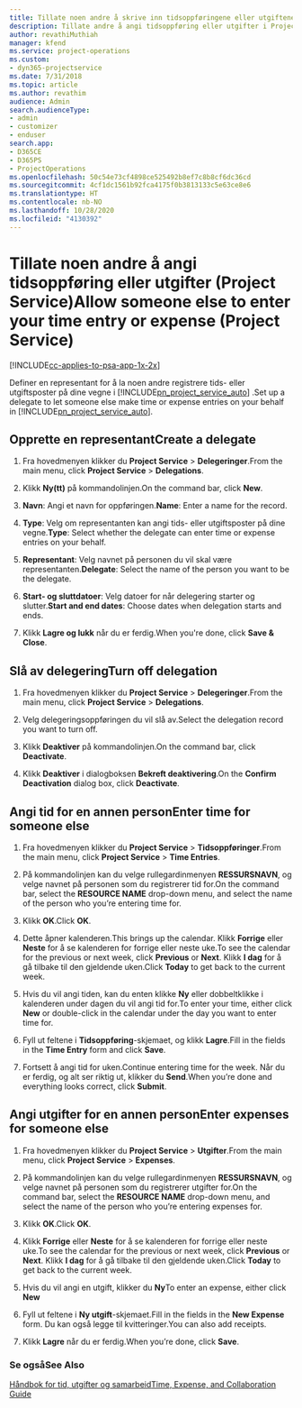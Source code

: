 ```yaml
---
title: Tillate noen andre å skrive inn tidsoppføringene eller utgiftene dine
description: Tillate andre å angi tidsoppføring eller utgifter i Project Service
author: revathiMuthiah
manager: kfend
ms.service: project-operations
ms.custom:
- dyn365-projectservice
ms.date: 7/31/2018
ms.topic: article
ms.author: revathim
audience: Admin
search.audienceType:
- admin
- customizer
- enduser
search.app:
- D365CE
- D365PS
- ProjectOperations
ms.openlocfilehash: 50c54e73cf4898ce525492b8ef7c8b8cf6dc36cd
ms.sourcegitcommit: 4cf1dc1561b92fca4175f0b3813133c5e63ce8e6
ms.translationtype: HT
ms.contentlocale: nb-NO
ms.lasthandoff: 10/28/2020
ms.locfileid: "4130392"
---
```

# <a name="allow-someone-else-to-enter-your-time-entry-or-expense-project-service"></a><span data-ttu-id="8e55d-103">Tillate noen andre å angi tidsoppføring eller utgifter (Project Service)</span><span class="sxs-lookup"><span data-stu-id="8e55d-103">Allow someone else to enter your time entry or expense (Project Service)</span></span>

[!INCLUDE[cc-applies-to-psa-app-1x-2x](../includes/cc-applies-to-psa-app-1x-2x.md)]

<span data-ttu-id="8e55d-104">Definer en representant for å la noen andre registrere tids- eller utgiftsposter på dine vegne i [!INCLUDE[pn_project_service_auto](../includes/pn-project-service-auto.md)] .</span><span class="sxs-lookup"><span data-stu-id="8e55d-104">Set up a delegate to let someone else make time or expense entries on your behalf in [!INCLUDE[pn_project_service_auto](../includes/pn-project-service-auto.md)].</span></span>  
  
## <a name="create-a-delegate"></a><span data-ttu-id="8e55d-105">Opprette en representant</span><span class="sxs-lookup"><span data-stu-id="8e55d-105">Create a delegate</span></span>  
  
1.  <span data-ttu-id="8e55d-106">Fra hovedmenyen klikker du **Project Service** > **Delegeringer**.</span><span class="sxs-lookup"><span data-stu-id="8e55d-106">From the main menu, click **Project Service** > **Delegations**.</span></span>  
  
2.  <span data-ttu-id="8e55d-107">Klikk **Ny(tt)** på kommandolinjen.</span><span class="sxs-lookup"><span data-stu-id="8e55d-107">On the command bar, click **New**.</span></span>  
  
3. <span data-ttu-id="8e55d-108">**Navn**: Angi et navn for oppføringen.</span><span class="sxs-lookup"><span data-stu-id="8e55d-108">**Name**: Enter a name for the record.</span></span>  
  
4. <span data-ttu-id="8e55d-109">**Type**: Velg om representanten kan angi tids- eller utgiftsposter på dine vegne.</span><span class="sxs-lookup"><span data-stu-id="8e55d-109">**Type**: Select whether the delegate can enter time or expense entries on your behalf.</span></span>  
  
5. <span data-ttu-id="8e55d-110">**Representant**: Velg navnet på personen du vil skal være representanten.</span><span class="sxs-lookup"><span data-stu-id="8e55d-110">**Delegate**: Select the name of the person you want to be the delegate.</span></span>  
  
6. <span data-ttu-id="8e55d-111">**Start- og sluttdatoer**: Velg datoer for når delegering starter og slutter.</span><span class="sxs-lookup"><span data-stu-id="8e55d-111">**Start and end dates**: Choose dates when delegation starts and ends.</span></span>  
  
7.  <span data-ttu-id="8e55d-112">Klikk **Lagre og lukk** når du er ferdig.</span><span class="sxs-lookup"><span data-stu-id="8e55d-112">When you're done, click **Save & Close**.</span></span>  
  
## <a name="turn-off-delegation"></a><span data-ttu-id="8e55d-113">Slå av delegering</span><span class="sxs-lookup"><span data-stu-id="8e55d-113">Turn off delegation</span></span>  
  
1.  <span data-ttu-id="8e55d-114">Fra hovedmenyen klikker du **Project Service** > **Delegeringer**.</span><span class="sxs-lookup"><span data-stu-id="8e55d-114">From the main menu, click **Project Service** > **Delegations**.</span></span>  
  
2.  <span data-ttu-id="8e55d-115">Velg delegeringsoppføringen du vil slå av.</span><span class="sxs-lookup"><span data-stu-id="8e55d-115">Select the delegation record you want to turn off.</span></span>  
  
3.  <span data-ttu-id="8e55d-116">Klikk **Deaktiver** på kommandolinjen.</span><span class="sxs-lookup"><span data-stu-id="8e55d-116">On the command bar, click **Deactivate**.</span></span>  
  
4.  <span data-ttu-id="8e55d-117">Klikk **Deaktiver** i dialogboksen **Bekreft deaktivering**.</span><span class="sxs-lookup"><span data-stu-id="8e55d-117">On the **Confirm Deactivation** dialog box, click **Deactivate**.</span></span>  
  
## <a name="enter-time-for-someone-else"></a><span data-ttu-id="8e55d-118">Angi tid for en annen person</span><span class="sxs-lookup"><span data-stu-id="8e55d-118">Enter time for someone else</span></span>  
  
1.  <span data-ttu-id="8e55d-119">Fra hovedmenyen klikker du **Project Service** > **Tidsoppføringer**.</span><span class="sxs-lookup"><span data-stu-id="8e55d-119">From the main menu, click **Project Service** > **Time Entries**.</span></span>  
  
2.  <span data-ttu-id="8e55d-120">På kommandolinjen kan du velge rullegardinmenyen **RESSURSNAVN**, og velge navnet på personen som du registrerer tid for.</span><span class="sxs-lookup"><span data-stu-id="8e55d-120">On the command bar, select the **RESOURCE NAME** drop-down menu, and select the name of the person who you’re entering time for.</span></span>  
  
3.  <span data-ttu-id="8e55d-121">Klikk **OK**.</span><span class="sxs-lookup"><span data-stu-id="8e55d-121">Click **OK**.</span></span>  
  
4.  <span data-ttu-id="8e55d-122">Dette åpner kalenderen.</span><span class="sxs-lookup"><span data-stu-id="8e55d-122">This brings up the calendar.</span></span> <span data-ttu-id="8e55d-123">Klikk **Forrige** eller **Neste** for å se kalenderen for forrige eller neste uke.</span><span class="sxs-lookup"><span data-stu-id="8e55d-123">To see the calendar for the previous or next week, click **Previous** or **Next**.</span></span> <span data-ttu-id="8e55d-124">Klikk **I dag** for å gå tilbake til den gjeldende uken.</span><span class="sxs-lookup"><span data-stu-id="8e55d-124">Click **Today** to get back to the current week.</span></span>  
  
5.  <span data-ttu-id="8e55d-125">Hvis du vil angi tiden, kan du enten klikke **Ny** eller dobbeltklikke i kalenderen under dagen du vil angi tid for.</span><span class="sxs-lookup"><span data-stu-id="8e55d-125">To enter your time, either click **New** or double-click in the calendar under the day you want to enter time for.</span></span>  
  
6.  <span data-ttu-id="8e55d-126">Fyll ut feltene i **Tidsoppføring**-skjemaet, og klikk **Lagre**.</span><span class="sxs-lookup"><span data-stu-id="8e55d-126">Fill in the fields in the **Time Entry** form and click **Save**.</span></span>  
  
7.  <span data-ttu-id="8e55d-127">Fortsett å angi tid for uken.</span><span class="sxs-lookup"><span data-stu-id="8e55d-127">Continue entering time for the week.</span></span> <span data-ttu-id="8e55d-128">Når du er ferdig, og alt ser riktig ut, klikker du **Send**.</span><span class="sxs-lookup"><span data-stu-id="8e55d-128">When you’re done and everything looks correct, click **Submit**.</span></span>  
  
## <a name="enter-expenses-for-someone-else"></a><span data-ttu-id="8e55d-129">Angi utgifter for en annen person</span><span class="sxs-lookup"><span data-stu-id="8e55d-129">Enter expenses for someone else</span></span>  
  
1.  <span data-ttu-id="8e55d-130">Fra hovedmenyen klikker du **Project Service** > **Utgifter**.</span><span class="sxs-lookup"><span data-stu-id="8e55d-130">From the main menu, click **Project Service** > **Expenses**.</span></span>  
  
2.  <span data-ttu-id="8e55d-131">På kommandolinjen kan du velge rullegardinmenyen **RESSURSNAVN**, og velge navnet på personen som du registrerer utgifter for.</span><span class="sxs-lookup"><span data-stu-id="8e55d-131">On the command bar, select the **RESOURCE NAME** drop-down menu, and select the name of the person who you’re entering expenses for.</span></span>  
  
3.  <span data-ttu-id="8e55d-132">Klikk **OK**.</span><span class="sxs-lookup"><span data-stu-id="8e55d-132">Click **OK**.</span></span>  
  
4.  <span data-ttu-id="8e55d-133">Klikk **Forrige** eller **Neste** for å se kalenderen for forrige eller neste uke.</span><span class="sxs-lookup"><span data-stu-id="8e55d-133">To see the calendar for the previous or next week, click **Previous** or **Next**.</span></span> <span data-ttu-id="8e55d-134">Klikk **I dag** for å gå tilbake til den gjeldende uken.</span><span class="sxs-lookup"><span data-stu-id="8e55d-134">Click **Today** to get back to the current week.</span></span>  
  
5.  <span data-ttu-id="8e55d-135">Hvis du vil angi en utgift, klikker du **Ny**</span><span class="sxs-lookup"><span data-stu-id="8e55d-135">To enter an expense, either click **New**</span></span>  
  
6.  <span data-ttu-id="8e55d-136">Fyll ut feltene i **Ny utgift**-skjemaet.</span><span class="sxs-lookup"><span data-stu-id="8e55d-136">Fill in the fields in the **New Expense** form.</span></span> <span data-ttu-id="8e55d-137">Du kan også legge til kvitteringer.</span><span class="sxs-lookup"><span data-stu-id="8e55d-137">You can also add receipts.</span></span>  
  
7.  <span data-ttu-id="8e55d-138">Klikk **Lagre** når du er ferdig.</span><span class="sxs-lookup"><span data-stu-id="8e55d-138">When you’re done, click **Save**.</span></span>  
  
### <a name="see-also"></a><span data-ttu-id="8e55d-139">Se også</span><span class="sxs-lookup"><span data-stu-id="8e55d-139">See Also</span></span>  
 [<span data-ttu-id="8e55d-140">Håndbok for tid, utgifter og samarbeid</span><span class="sxs-lookup"><span data-stu-id="8e55d-140">Time, Expense, and Collaboration Guide</span></span>](../psa/time-expense-collaboration-guide.md)
